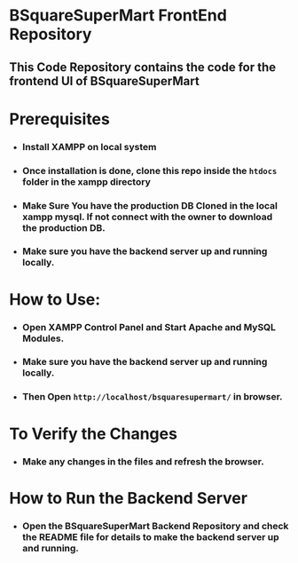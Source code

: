 # BSquareSuperMart FrontEnd Repository
## This Code Repository contains the code for the frontend UI of BSquareSuperMart

# Prerequisites
- ### Install XAMPP on local system
- ### Once installation is done, clone this repo inside the ``htdocs`` folder in the xampp directory
- ### Make Sure You have the production DB Cloned in the local xampp mysql. If not connect with the owner to download the production DB.
- ### Make sure you have the backend server up and running locally. 

# How to Use:
- ### Open XAMPP Control Panel and Start Apache and MySQL Modules.
- ### Make sure you have the backend server up and running locally.
- ### Then Open ``http://localhost/bsquaresupermart/`` in browser.

# To Verify the Changes 
- ### Make any changes in the files and refresh the browser.

# How to Run the Backend Server
- ### Open the BSquareSuperMart Backend Repository and check the README file for details to make the backend server up and running.